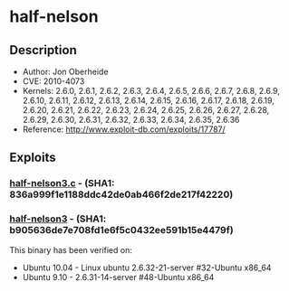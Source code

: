 # half-nelson 

## Description
* Author: Jon Oberheide
* CVE: 2010-4073
* Kernels: 2.6.0, 2.6.1, 2.6.2, 2.6.3, 2.6.4, 2.6.5, 2.6.6, 2.6.7, 2.6.8, 2.6.9, 2.6.10, 2.6.11, 2.6.12, 2.6.13, 2.6.14, 2.6.15, 2.6.16, 2.6.17, 2.6.18, 2.6.19, 2.6.20, 2.6.21, 2.6.22, 2.6.23, 2.6.24, 2.6.25, 2.6.26, 2.6.27, 2.6.28, 2.6.29, 2.6.30, 2.6.31, 2.6.32, 2.6.33, 2.6.34, 2.6.35, 2.6.36
* Reference: http://www.exploit-db.com/exploits/17787/

## Exploits

### [half-nelson3.c](half-nelson3.c) - (SHA1: 836a999f1e1188ddc42de0ab466f2de217f42220)
### [half-nelson3](half-nelson3) - (SHA1: b905636de7e708fd1e6f5c0432ee591b15e4479f)
This binary has been verified on:
* Ubuntu 10.04 - Linux ubuntu 2.6.32-21-server #32-Ubuntu x86_64  
* Ubuntu 9.10 - 2.6.31-14-server #48-Ubuntu x86_64  
